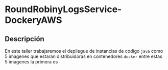 # RoundRobinyLogsService-DockeryAWS

## Descripción
En este taller trabajaremos el depliegue de instancias de codigo ```java``` como 5 imagenes que estaran distribuidoras en contenedores ```docker``` entre estas 5 imagenes la primera es 
